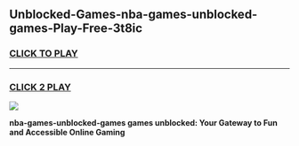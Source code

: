 
## Unblocked-Games-nba-games-unblocked-games-Play-Free-3t8ic
<h3>
<a href="https://premium76.site?title=nba-games-unblocked-games&ref=21A">CLICK TO PLAY</a></h3>
<hr>

<h3>
<a href="https://premium76.site?title=nba-games-unblocked-games&ref=21A">CLICK 2 PLAY</a>
  
</h3>

<a href="https://premium76.site?title=nba-games-unblocked-games&ref=21A"><img src="https://clearcache.store/games.png"></a>


**nba-games-unblocked-games games unblocked: Your Gateway to Fun and Accessible Online Gaming**

